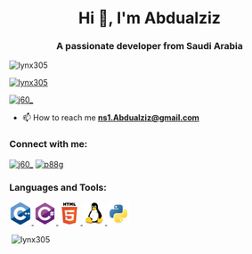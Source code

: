 <h1 align="center">Hi 👋, I'm Abdualziz</h1>
<h3 align="center">A passionate developer from Saudi Arabia</h3>

<p align="left"> <img src="https://komarev.com/ghpvc/?username=lynx305&label=Profile%20views&color=0e75b6&style=flat" alt="lynx305" /> </p>

<p align="left"> <a href="https://github.com/ryo-ma/github-profile-trophy"><img src="https://github-profile-trophy.vercel.app/?username=lynx305" alt="lynx305" /></a> </p>

<p align="left"> <a href="https://twitter.com/j60_" target="blank"><img src="https://img.shields.io/twitter/follow/j60_?logo=twitter&style=for-the-badge" alt="j60_" /></a> </p>

- 📫 How to reach me **ns1.Abdualziz@gmail.com**

<h3 align="left">Connect with me:</h3>
<p align="left">
<a href="https://twitter.com/j60_" target="blank"><img align="center" src="https://raw.githubusercontent.com/rahuldkjain/github-profile-readme-generator/master/src/images/icons/Social/twitter.svg" alt="j60_" height="30" width="40" /></a>
<a href="https://instagram.com/p88g" target="blank"><img align="center" src="https://raw.githubusercontent.com/rahuldkjain/github-profile-readme-generator/master/src/images/icons/Social/instagram.svg" alt="p88g" height="30" width="40" /></a>
</p>

<h3 align="left">Languages and Tools:</h3>
<p align="left"> <a href="https://www.w3schools.com/cpp/" target="_blank" rel="noreferrer"> <img src="https://raw.githubusercontent.com/devicons/devicon/master/icons/cplusplus/cplusplus-original.svg" alt="cplusplus" width="40" height="40"/> </a> <a href="https://www.w3schools.com/cs/" target="_blank" rel="noreferrer"> <img src="https://raw.githubusercontent.com/devicons/devicon/master/icons/csharp/csharp-original.svg" alt="csharp" width="40" height="40"/> </a> <a href="https://www.w3.org/html/" target="_blank" rel="noreferrer"> <img src="https://raw.githubusercontent.com/devicons/devicon/master/icons/html5/html5-original-wordmark.svg" alt="html5" width="40" height="40"/> </a> <a href="https://www.linux.org/" target="_blank" rel="noreferrer"> <img src="https://raw.githubusercontent.com/devicons/devicon/master/icons/linux/linux-original.svg" alt="linux" width="40" height="40"/> </a> <a href="https://www.python.org" target="_blank" rel="noreferrer"> <img src="https://raw.githubusercontent.com/devicons/devicon/master/icons/python/python-original.svg" alt="python" width="40" height="40"/> </a> </p>

<p>&nbsp;<img align="center" src="https://github-readme-stats.vercel.app/api?username=lynx305&show_icons=true&locale=en" alt="lynx305" /></p>
